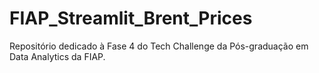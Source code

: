 # FIAP_Streamlit_Brent_Prices
Repositório dedicado à Fase 4 do Tech Challenge da Pós-graduação em Data Analytics da FIAP.
